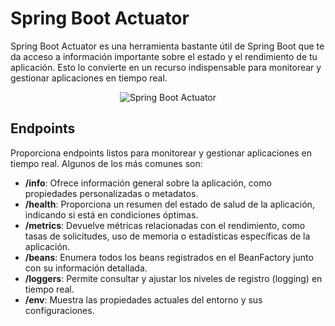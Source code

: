 # Spring Boot Actuator

Spring Boot Actuator es una herramienta bastante útil de Spring Boot que te da acceso a información importante sobre el 
estado y el rendimiento de tu aplicación. Esto lo convierte en un recurso indispensable para monitorear y gestionar aplicaciones en tiempo real.

<p align="center">
    <img 
        src="https://external-content.duckduckgo.com/iu/?u=https%3A%2F%2Fwww.arquitecturajava.com%2Fwp-content%2Fuploads%2Factuator.png&f=1&nofb=1&ipt=2a951109b0f01512d87943e89b00f1fb163c57eb2bb29145e6b7058db4ac916c&ipo=images"
        alt="Spring Boot Actuator"
    />
</p>

## Endpoints

Proporciona endpoints listos para monitorear y gestionar aplicaciones en tiempo real. Algunos de los más comunes son:

- **/info**: Ofrece información general sobre la aplicación, como propiedades personalizadas o metadatos.
- **/health**: Proporciona un resumen del estado de salud de la aplicación, indicando si está en condiciones óptimas.
- **/metrics**: Devuelve métricas relacionadas con el rendimiento, como tasas de solicitudes, uso de memoria o estadísticas específicas de la aplicación.
- **/beans**: Enumera todos los beans registrados en el BeanFactory junto con su información detallada.
- **/loggers**: Permite consultar y ajustar los niveles de registro (logging) en tiempo real.
- **/env**: Muestra las propiedades actuales del entorno y sus configuraciones.